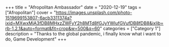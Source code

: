 +++
title = "Afropolitan Ambassador"
date = "2020-12-19"
tags = ["Afropolitan"]
cover = "https://images.unsplash.com/photo-1519699153807-6acb3311374a?ixid=MXwxMjA3fDB8MHxzZWFyY2h8MTd8fGJyYWlufGVufDB8fDB8&ixlib=rb-1.2.1&auto=format&fit=crop&w=500&q=60"
categories = ["Category 1"]
description = "Thanks to the global pandemic, i finally know what i want to do, Game Development"
+++
